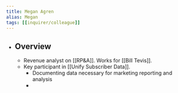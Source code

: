 ```yaml
---
title: Megan Agren
alias: Megan
tags: [[inquirer/colleague]] 
---
```


- ## Overview
	- Revenue analyst on [[RP&A]]. Works for [[Bill Tevis]].
	- Key participant in [[Unify Subscriber Data]].
		- Documenting data necessary for marketing reporting and analysis
		-